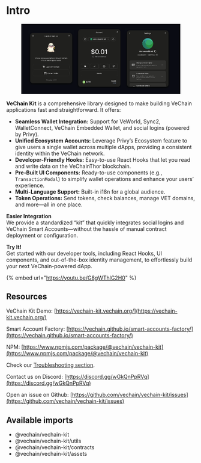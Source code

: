 # Intro

<figure><img src=".gitbook/assets/kit-banner.png" alt=""><figcaption></figcaption></figure>

**VeChain Kit** is a comprehensive library designed to make building VeChain applications fast and straightforward. It offers:

* **Seamless Wallet Integration:** Support for VeWorld, Sync2, WalletConnect, VeChain Embedded Wallet, and social logins (powered by Privy).
* **Unified Ecosystem Accounts:** Leverage Privy’s Ecosystem feature to give users a single wallet across multiple dApps, providing a consistent identity within the VeChain network.
* **Developer-Friendly Hooks:** Easy-to-use React Hooks that let you read and write data on the VeChainThor blockchain.
* **Pre-Built UI Components:** Ready-to-use components (e.g., `TransactionModal`) to simplify wallet operations and enhance your users’ experience.
* **Multi-Language Support:** Built-in i18n for a global audience.
* **Token Operations:** Send tokens, check balances, manage VET domains, and more—all in one place.

**Easier Integration**\
We provide a standardized “kit” that quickly integrates social logins and VeChain Smart Accounts—without the hassle of manual contract deployment or configuration.

**Try It!**\
Get started with our developer tools, including React Hooks, UI components, and out-of-the-box identity management, to effortlessly build your next VeChain-powered dApp.

{% embed url="https://youtu.be/G8gWThlG2H0" %}

## Resources

VeChain Kit Demo: [https://vechain-kit.vechain.org/](https://vechain-kit.vechain.org/)

Smart Account Factory: [https://vechain.github.io/smart-accounts-factory/](https://vechain.github.io/smart-accounts-factory/)

NPM: [https://www.npmjs.com/package/@vechain/vechain-kit](https://www.npmjs.com/package/@vechain/vechain-kit)

Check our [Troubleshooting section](vechain-kit/troubleshooting.md).

Contact us on Discord: [https://discord.gg/wGkQnPpRVq](https://discord.gg/wGkQnPpRVq)

Open an issue on Github: [https://github.com/vechain/vechain-kit/issues](https://github.com/vechain/vechain-kit/issues)

## Available imports

* @vechain/vechain-kit&#x20;
* @vechain/vechain-kit/utils
* @vechain/vechain-kit/contracts
* @vechain/vechain-kit/assets
